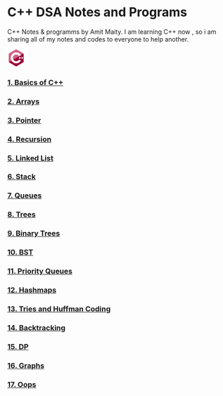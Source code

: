 # C++ DSA Notes and Programs
C++ Notes & programms by Amit Maity. I am learning C++ now , so i am sharing all of my notes and codes to everyone to help another.
<br>

<a href="https://www.w3schools.com/cpp/" target="_blank"> <img src="https://raw.githubusercontent.com/devicons/devicon/master/icons/cplusplus/cplusplus-original.svg" alt="cplusplus" width="40" height="40"/> </a> 


### [1. Basics of C++](https://github.com/user/repo/blob/branch/other_file.md)
### [2. Arrays](https://github.com/user/repo/blob/branch/other_file.md)
### [3. Pointer](https://github.com/user/repo/blob/branch/other_file.md)
### [4. Recursion](https://github.com/user/repo/blob/branch/other_file.md)
### [5. Linked List](https://github.com/user/repo/blob/branch/other_file.md)
### [6. Stack](https://github.com/user/repo/blob/branch/other_file.md)
### [7. Queues](https://github.com/user/repo/blob/branch/other_file.md)
### [8. Trees](https://github.com/user/repo/blob/branch/other_file.md)
### [9. Binary Trees](https://github.com/user/repo/blob/branch/other_file.md)
### [10. BST](https://github.com/user/repo/blob/branch/other_file.md)
### [11. Priority Queues](https://github.com/user/repo/blob/branch/other_file.md)
### [12. Hashmaps](https://github.com/user/repo/blob/branch/other_file.md)
### [13. Tries and Huffman Coding](https://github.com/user/repo/blob/branch/other_file.md)
### [14. Backtracking](https://github.com/user/repo/blob/branch/other_file.md)
### [15. DP](https://github.com/user/repo/blob/branch/other_file.md)
### [16. Graphs](https://github.com/user/repo/blob/branch/other_file.md)
### [17. Oops](https://github.com/user/repo/blob/branch/other_file.md)
